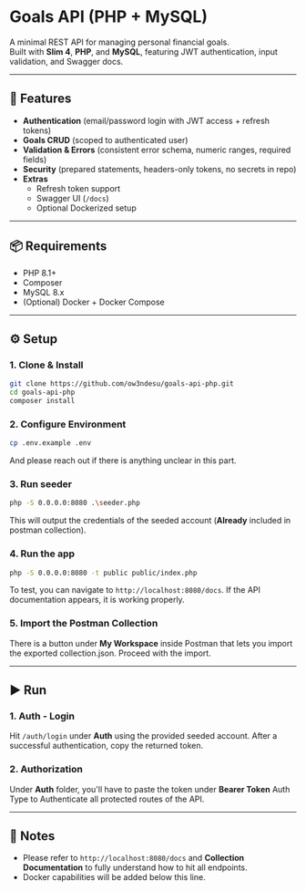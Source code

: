 # Goals API (PHP + MySQL)

A minimal REST API for managing personal financial goals.  
Built with **Slim 4**, **PHP**, and **MySQL**, featuring JWT authentication, input validation, and Swagger docs.

---

## 🚀 Features
- **Authentication** (email/password login with JWT access + refresh tokens)
- **Goals CRUD** (scoped to authenticated user)
- **Validation & Errors** (consistent error schema, numeric ranges, required fields)
- **Security** (prepared statements, headers-only tokens, no secrets in repo)
- **Extras**
  - Refresh token support
  - Swagger UI (`/docs`)
  - Optional Dockerized setup

---

## 📦 Requirements
- PHP 8.1+
- Composer
- MySQL 8.x
- (Optional) Docker + Docker Compose

---

## ⚙️ Setup

### 1. Clone & Install
```bash
git clone https://github.com/ow3ndesu/goals-api-php.git
cd goals-api-php
composer install
```

### 2. Configure Environment
```bash
cp .env.example .env
```
And please reach out if there is anything unclear in this part.

### 3. Run seeder
```bash
php -S 0.0.0.0:8080 .\seeder.php
```
This will output the credentials of the seeded account (**Already** included in postman collection).

### 4. Run the app
```bash
php -S 0.0.0.0:8080 -t public public/index.php
```
To test, you can navigate to `http://localhost:8080/docs`. If the API documentation appears, it is working properly.

### 5. Import the Postman Collection
There is a button under **My Workspace** inside Postman that lets you import the exported collection.json. Proceed with the import.

---

## ▶️ Run

### 1. Auth - Login
Hit `/auth/login` under **Auth** using the provided seeded account. After a successful authentication, copy the returned token.

### 2. Authorization
Under **Auth** folder, you'll have to paste the token under **Bearer Token** Auth Type to Authenticate all protected routes of the API.

---

## 📝 Notes
- Please refer to `http://localhost:8080/docs` and **Collection Documentation** to fully understand how to hit all endpoints.
- Docker capabilities will be added below this line.